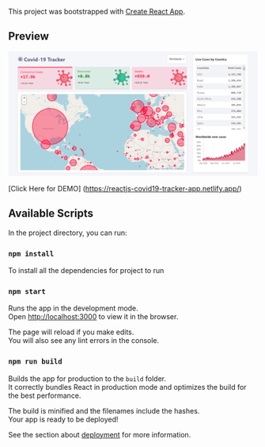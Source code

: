 This project was bootstrapped with [Create React App](https://github.com/facebook/create-react-app).

## Preview

![App Preview](./preview.png)

[Click Here for DEMO] (https://reactjs-covid19-tracker-app.netlify.app/)

## Available Scripts

In the project directory, you can run:

### `npm install`

To install all the dependencies for project to run

### `npm start`

Runs the app in the development mode.<br />
Open [http://localhost:3000](http://localhost:3000) to view it in the browser.

The page will reload if you make edits.<br />
You will also see any lint errors in the console.

### `npm run build`

Builds the app for production to the `build` folder.<br />
It correctly bundles React in production mode and optimizes the build for the best performance.

The build is minified and the filenames include the hashes.<br />
Your app is ready to be deployed!

See the section about [deployment](https://facebook.github.io/create-react-app/docs/deployment) for more information.

